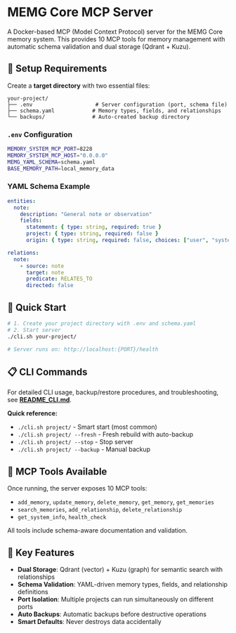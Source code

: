 # MEMG Core MCP Server

A Docker-based MCP (Model Context Protocol) server for the MEMG Core memory system. This provides 10 MCP tools for memory management with automatic schema validation and dual storage (Qdrant + Kuzu).

## 📁 **Setup Requirements**

Create a **target directory** with two essential files:

```
your-project/
├── .env                    # Server configuration (port, schema file)
├── schema.yaml            # Memory types, fields, and relationships
└── backups/               # Auto-created backup directory
```

### **`.env` Configuration**
```bash
MEMORY_SYSTEM_MCP_PORT=8228
MEMORY_SYSTEM_MCP_HOST="0.0.0.0"
MEMG_YAML_SCHEMA=schema.yaml
BASE_MEMORY_PATH=local_memory_data
```

### **YAML Schema Example**
```yaml
entities:
  note:
    description: "General note or observation"
    fields:
      statement: { type: string, required: true }
      project: { type: string, required: false }
      origin: { type: string, required: false, choices: ["user", "system"] }

relations:
  note:
    - source: note
      target: note
      predicate: RELATES_TO
      directed: false
```

## 🚀 **Quick Start**

```bash
# 1. Create your project directory with .env and schema.yaml
# 2. Start server
./cli.sh your-project/

# Server runs on: http://localhost:{PORT}/health
```

## 📋 **CLI Commands**

For detailed CLI usage, backup/restore procedures, and troubleshooting, see **[README_CLI.md](README_CLI.md)**.

**Quick reference:**
- `./cli.sh project/` - Smart start (most common)
- `./cli.sh project/ --fresh` - Fresh rebuild with auto-backup
- `./cli.sh project/ --stop` - Stop server
- `./cli.sh project/ --backup` - Manual backup

## 🔧 **MCP Tools Available**

Once running, the server exposes 10 MCP tools:
- `add_memory`, `update_memory`, `delete_memory`, `get_memory`, `get_memories`
- `search_memories`, `add_relationship`, `delete_relationship`
- `get_system_info`, `health_check`

All tools include schema-aware documentation and validation.

## 📝 **Key Features**

- **Dual Storage**: Qdrant (vector) + Kuzu (graph) for semantic search with relationships
- **Schema Validation**: YAML-driven memory types, fields, and relationship definitions
- **Port Isolation**: Multiple projects can run simultaneously on different ports
- **Auto Backups**: Automatic backups before destructive operations
- **Smart Defaults**: Never destroys data accidentally
